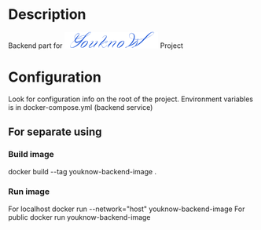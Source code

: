 # Description
Backend part for ![YouknoW](https://github.com/murmilad/youknow/blob/main/front/library/public/images/logo_small.png "") Project

# Configuration

Look for configuration info on the root of the project.
Environment variables is in docker-compose.yml (backend service)

## For separate using
### Build image
docker build --tag youknow-backend-image .
### Run image
For localhost 
    docker run --network="host" youknow-backend-image
For public
    docker run youknow-backend-image